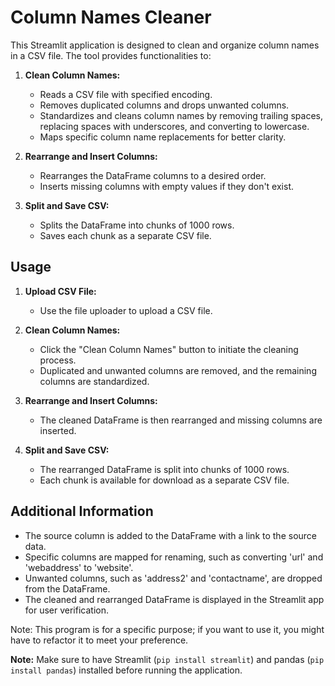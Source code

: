 # Column Names Cleaner

This Streamlit application is designed to clean and organize column names in a CSV file. The tool provides functionalities to:

1. **Clean Column Names:**
   - Reads a CSV file with specified encoding.
   - Removes duplicated columns and drops unwanted columns.
   - Standardizes and cleans column names by removing trailing spaces, replacing spaces with underscores, and converting to lowercase.
   - Maps specific column name replacements for better clarity.

2. **Rearrange and Insert Columns:**
   - Rearranges the DataFrame columns to a desired order.
   - Inserts missing columns with empty values if they don't exist.

3. **Split and Save CSV:**
   - Splits the DataFrame into chunks of 1000 rows.
   - Saves each chunk as a separate CSV file.

## Usage

1. **Upload CSV File:**
   - Use the file uploader to upload a CSV file.

2. **Clean Column Names:**
   - Click the "Clean Column Names" button to initiate the cleaning process.
   - Duplicated and unwanted columns are removed, and the remaining columns are standardized.

3. **Rearrange and Insert Columns:**
   - The cleaned DataFrame is then rearranged and missing columns are inserted.

4. **Split and Save CSV:**
   - The rearranged DataFrame is split into chunks of 1000 rows.
   - Each chunk is available for download as a separate CSV file.

## Additional Information

- The source column is added to the DataFrame with a link to the source data.
- Specific columns are mapped for renaming, such as converting 'url' and 'webaddress' to 'website'.
- Unwanted columns, such as 'address2' and 'contactname', are dropped from the DataFrame.
- The cleaned and rearranged DataFrame is displayed in the Streamlit app for user verification.

Note: This program is for a specific purpose; if you want to use it, you might have to refactor it to meet your preference.

**Note:** Make sure to have Streamlit (`pip install streamlit`) and pandas (`pip install pandas`) installed before running the application.
